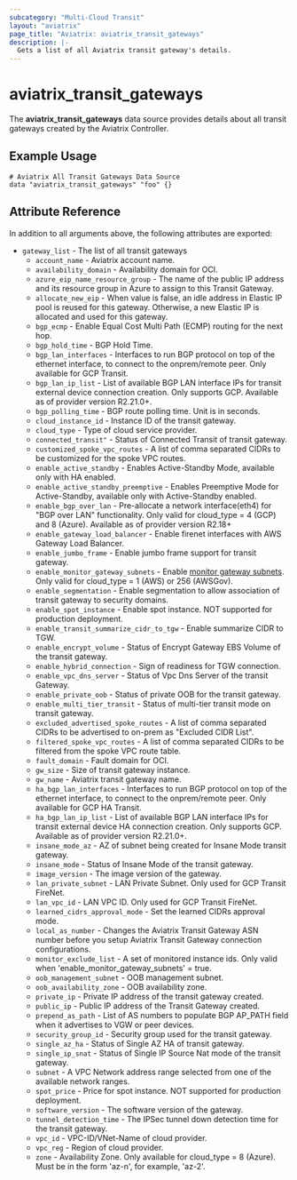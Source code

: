 ```yaml
---
subcategory: "Multi-Cloud Transit"
layout: "aviatrix"
page_title: "Aviatrix: aviatrix_transit_gateways"
description: |-
  Gets a list of all Aviatrix transit gateway's details.
---
```


# aviatrix_transit_gateways

The **aviatrix_transit_gateways** data source provides details about all transit gateways created by the Aviatrix Controller.

## Example Usage

```hcl
# Aviatrix All Transit Gateways Data Source
data "aviatrix_transit_gateways" "foo" {}
```


## Attribute Reference

In addition to all arguments above, the following attributes are exported:

* `gateway_list` - The list of all transit gateways
  * `account_name` - Aviatrix account name.
  * `availability_domain` - Availability domain for OCI.
  * `azure_eip_name_resource_group` - The name of the public IP address and its resource group in Azure to assign to this Transit Gateway.
  * `allocate_new_eip` - When value is false, an idle address in Elastic IP pool is reused for this gateway. Otherwise, a new Elastic IP is allocated and used for this gateway.
  * `bgp_ecmp` - Enable Equal Cost Multi Path (ECMP) routing for the next hop.
  * `bgp_hold_time` - BGP Hold Time.
  * `bgp_lan_interfaces` - Interfaces to run BGP protocol on top of the ethernet interface, to connect to the onprem/remote peer. Only available for GCP Transit.
  * `bgp_lan_ip_list` - List of available BGP LAN interface IPs for transit external device connection creation. Only supports GCP. Available as of provider version R2.21.0+.
  * `bgp_polling_time` - BGP route polling time. Unit is in seconds.
  * `cloud_instance_id` - Instance ID of the transit gateway.
  * `cloud_type` - Type of cloud service provider.
  * `connected_transit"` -  Status of Connected Transit of transit gateway.
  * `customized_spoke_vpc_routes` - A list of comma separated CIDRs to be customized for the spoke VPC routes.
  * `enable_active_standby` - Enables Active-Standby Mode, available only with HA enabled.
  * `enable_active_standby_preemptive` - Enables Preemptive Mode for Active-Standby, available only with Active-Standby enabled.
  * `enable_bgp_over_lan` - Pre-allocate a network interface(eth4) for \"BGP over LAN\" functionality. Only valid for cloud_type = 4 (GCP) and 8 (Azure). Available as of provider version R2.18+
  * `enable_gateway_load_balancer` - Enable firenet interfaces with AWS Gateway Load Balancer. 
  * `enable_jumbo_frame` - Enable jumbo frame support for transit gateway.
  * `enable_monitor_gateway_subnets` - Enable [monitor gateway subnets](https://docs.aviatrix.com/HowTos/gateway.html#monitor-gateway-subnet). Only valid for cloud_type = 1 (AWS) or 256 (AWSGov).
  * `enable_segmentation` - Enable segmentation to allow association of transit gateway to security domains.
  * `enable_spot_instance` - Enable spot instance. NOT supported for production deployment.
  * `enable_transit_summarize_cidr_to_tgw` - Enable summarize CIDR to TGW.
  * `enable_encrypt_volume` - Status of Encrypt Gateway EBS Volume of the transit gateway.
  * `enable_hybrid_connection` - Sign of readiness for TGW connection.
  * `enable_vpc_dns_server` - Status of Vpc Dns Server of the transit Gateway.
  * `enable_private_oob` - Status of private OOB for the transit gateway.
  * `enable_multi_tier_transit` - Status of multi-tier transit mode on transit gateway.
  * `excluded_advertised_spoke_routes` - A list of comma separated CIDRs to be advertised to on-prem as "Excluded CIDR List".
  * `filtered_spoke_vpc_routes` - A list of comma separated CIDRs to be filtered from the spoke VPC route table.
  * `fault_domain` - Fault domain for OCI.
  * `gw_size` - Size of transit gateway instance.
  * `gw_name` - Aviatrix transit gateway name.
  * `ha_bgp_lan_interfaces` - Interfaces to run BGP protocol on top of the ethernet interface, to connect to the onprem/remote peer. Only available for GCP HA Transit.
  * `ha_bgp_lan_ip_list` - List of available BGP LAN interface IPs for transit external device HA connection creation. Only supports GCP. Available as of provider version R2.21.0+.
  * `insane_mode_az` - AZ of subnet being created for Insane Mode transit gateway.
  * `insane_mode` - Status of Insane Mode of the transit gateway.
  * `image_version` - The image version of the gateway.
  * `lan_private_subnet` - LAN Private Subnet. Only used for GCP Transit FireNet.
  * `lan_vpc_id` - LAN VPC ID. Only used for GCP Transit FireNet.
  * `learned_cidrs_approval_mode` - Set the learned CIDRs approval mode.
  * `local_as_number` - Changes the Aviatrix Transit Gateway ASN number before you setup Aviatrix Transit Gateway connection configurations.
  * `monitor_exclude_list` - A set of monitored instance ids. Only valid when 'enable_monitor_gateway_subnets' = true.
  * `oob_management_subnet` - OOB management subnet.
  * `oob_availability_zone` - OOB availability zone.
  * `private_ip` - Private IP address of the transit gateway created.
  * `public_ip` - Public IP address of the Transit Gateway created.
  * `prepend_as_path` - List of AS numbers to populate BGP AP_PATH field when it advertises to VGW or peer devices.
  * `security_group_id` - Security group used for the transit gateway.
  * `single_az_ha` - Status of Single AZ HA of transit gateway.
  * `single_ip_snat` - Status of Single IP Source Nat mode of the transit gateway.
  * `subnet` - A VPC Network address range selected from one of the available network ranges.
  * `spot_price` - Price for spot instance. NOT supported for production deployment.
  * `software_version` - The software version of the gateway.
  * `tunnel_detection_time` - The IPSec tunnel down detection time for the transit gateway.
  * `vpc_id` - VPC-ID/VNet-Name of cloud provider.
  * `vpc_reg` - Region of cloud provider.
  * `zone` - Availability Zone. Only available for cloud_type = 8 (Azure). Must be in the form 'az-n', for example, 'az-2'.
